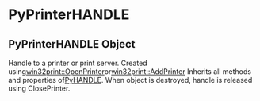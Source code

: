 # PyPrinterHANDLE

## PyPrinterHANDLE Object

Handle to a printer or print server\.
Created using[win32print::OpenPrinter](win32print.md#win32printopenprinter)or[win32print::AddPrinter](win32print.md#win32printaddprinter)
Inherits all methods and properties of[PyHANDLE](#pyhandle)\.
When object is destroyed, handle is released using ClosePrinter\.
